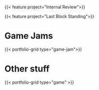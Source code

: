 ---
---
{{< feature project="Internal Review">}}

{{< feature project="Last Block Standing">}}

# Game Jams

{{< portfolio-grid type="game-jam">}}

# Other stuff

{{< portfolio-grid type="game" >}}